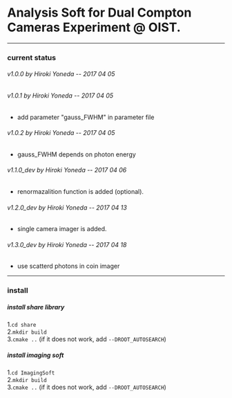 # Analysis Soft for Dual Compton Cameras Experiment @ OIST.
-----
### current status
###### v1.0.0 by Hiroki Yoneda -- 2017 04 05
###### v1.0.1 by Hiroki Yoneda -- 2017 04 05
- add parameter "gauss_FWHM" in parameter file
###### v1.0.2 by Hiroki Yoneda -- 2017 04 05
- gauss_FWHM depends on photon energy
###### v1.1.0_dev by Hiroki Yoneda -- 2017 04 06
- renormazalition function is added (optional).
###### v1.2.0_dev by Hiroki Yoneda -- 2017 04 13
- single camera imager is added.
###### v1.3.0_dev by Hiroki Yoneda -- 2017 04 18
- use scatterd photons in coin imager
--------
### install
##### install share library
1.`cd share`  
2.`mkdir build`  
3.`cmake ..` (if it does not work, add `--DROOT_AUTOSEARCH`)  
##### install imaging soft
1.`cd ImagingSoft`  
2.`mkdir build`  
3.`cmake ..` (if it does not work, add `--DROOT_AUTOSEARCH`)  

